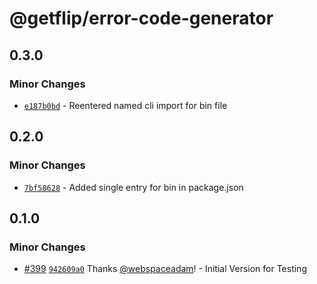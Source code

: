 # @getflip/error-code-generator

## 0.3.0

### Minor Changes

- [`e187b0bd`](https://github.com/getflip/swirl/commit/e187b0bd80ba230b5f1fb5e85e893f93f48ba885) -
  Reentered named cli import for bin file

## 0.2.0

### Minor Changes

- [`7bf58628`](https://github.com/getflip/swirl/commit/7bf5862873ba807f1c062f84faf94d1c7d685d1c) -
  Added single entry for bin in package.json

## 0.1.0

### Minor Changes

- [#399](https://github.com/getflip/swirl/pull/399)
  [`942609a0`](https://github.com/getflip/swirl/commit/942609a0eb7899d1b2a422d390f656982566a895)
  Thanks [@webspaceadam](https://github.com/webspaceadam)! - Initial Version for
  Testing
